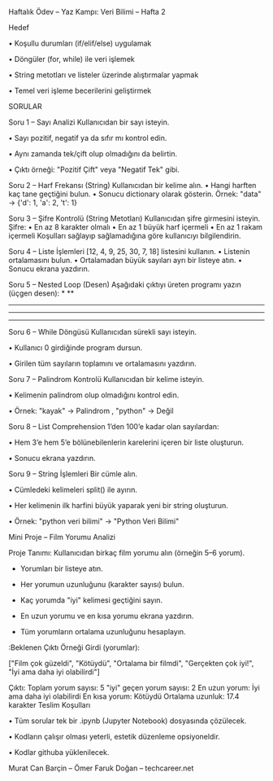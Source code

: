 Haftalık Ödev – Yaz Kampı: Veri Bilimi – Hafta 2

Hedef

• Koşullu durumları (if/elif/else) uygulamak 

• Döngüler (for, while) ile veri işlemek

• String metotları ve listeler üzerinde alıştırmalar yapmak

• Temel veri işleme becerilerini geliştirmek

SORULAR

Soru 1 – Sayı Analizi
Kullanıcıdan bir sayı isteyin.

• Sayı pozitif, negatif ya da sıfır mı kontrol edin.

• Aynı zamanda tek/çift olup olmadığını da belirtin.

• Çıktı örneği: "Pozitif Çift" veya "Negatif Tek" gibi.

Soru 2 – Harf Frekansı (String)
Kullanıcıdan bir kelime alın.
• Hangi harften kaç tane geçtiğini bulun.
• Sonucu dictionary olarak gösterin.
Örnek: "data" → {'d': 1, 'a': 2, 't': 1}

Soru 3 – Şifre Kontrolü (String Metotları)
Kullanıcıdan şifre girmesini isteyin. Şifre:
• En az 8 karakter olmalı
• En az 1 büyük harf içermeli
• En az 1 rakam içermeli
Koşulları sağlayıp sağlamadığına göre kullanıcıyı bilgilendirin.

Soru 4 – Liste İşlemleri
[12, 4, 9, 25, 30, 7, 18] listesini kullanın.
• Listenin ortalamasını bulun.
• Ortalamadan büyük sayıları ayrı bir listeye atın.
• Sonucu ekrana yazdırın.

Soru 5 – Nested Loop (Desen)
Aşağıdaki çıktıyı üreten programı yazın (üçgen desen):
*
**
***
****
*****

Soru 6 – While Döngüsü
Kullanıcıdan sürekli sayı isteyin.

• Kullanıcı 0 girdiğinde program dursun.

• Girilen tüm sayıların toplamını ve ortalamasını yazdırın.

Soru 7 – Palindrom Kontrolü
Kullanıcıdan bir kelime isteyin.

• Kelimenin palindrom olup olmadığını kontrol edin.

• Örnek: "kayak" → Palindrom , "python" → Değil

Soru 8 – List Comprehension
1’den 100’e kadar olan sayılardan:

• Hem 3’e hem 5’e bölünebilenlerin karelerini içeren bir liste oluşturun.

• Sonucu ekrana yazdırın.

Soru 9 – String İşlemleri
Bir cümle alın.

• Cümledeki kelimeleri split() ile ayırın.

• Her kelimenin ilk harfini büyük yaparak yeni bir string oluşturun.

• Örnek: "python veri bilimi" → "Python Veri Bilimi"


Mini Proje – Film Yorumu Analizi

Proje Tanımı:
Kullanıcıdan birkaç film yorumu alın (örneğin 5–6 yorum).

- Yorumları bir listeye atın.

- Her yorumun uzunluğunu (karakter sayısı) bulun.

- Kaç yorumda "iyi" kelimesi geçtiğini sayın.

- En uzun yorumu ve en kısa yorumu ekrana yazdırın.

- Tüm yorumların ortalama uzunluğunu hesaplayın.

:Beklenen Çıktı Örneği
Girdi (yorumlar):

["Film çok güzeldi", "Kötüydü", "Ortalama bir filmdi", "Gerçekten çok iyi!", "İyi ama daha iyi
olabilirdi"]

Çıktı:
Toplam yorum sayısı: 5
"iyi" geçen yorum sayısı: 2
En uzun yorum: İyi ama daha iyi olabilirdi
En kısa yorum: Kötüydü
Ortalama uzunluk: 17.4 karakter
Teslim Koşulları

• Tüm sorular tek bir .ipynb (Jupyter Notebook) dosyasında çözülecek.


• Kodların çalışır olması yeterli, estetik düzenleme opsiyoneldir.

• Kodlar githuba yüklenilecek.

Murat Can Barçin – Ömer Faruk Doğan – techcareer.net